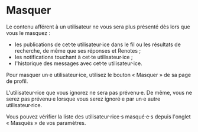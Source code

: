 # Masquer

Le contenu afférent à un utilisateur ne vous sera plus présenté dès lors que vous le masquez :

* les publications de cet·te utilisateur·ice dans le fil ou les résultats de recherche, de même que ses réponses et Renotes ;
* les notifications touchant à cet·te utilisateur·ice ;
* l'historique des messages avec cet·te utilisateur·ice.

Pour masquer un·e utilisateur·ice, utilisez le bouton « Masquer » de sa page de profil.

L'utilisateur·rice que vous ignorez ne sera pas prévenu·e. De même, vous ne serez pas prévenu·e lorsque vous serez ignoré·e par un·e autre utilisateur·rice.

Vous pouvez vérifier la liste des utilisateur·rice·s masqué·e·s depuis l'onglet « Masqués » de vos paramètres.
